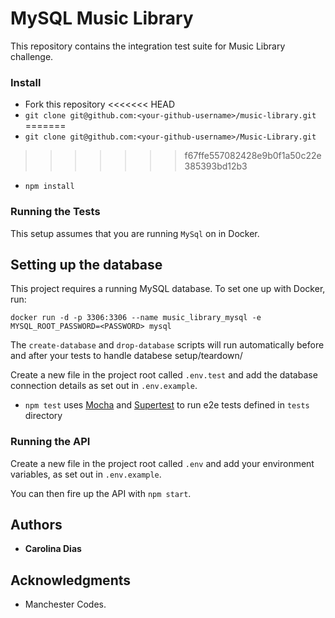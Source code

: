 # MySQL Music Library

This repository contains the integration test suite for Music Library challenge.

### Install
- Fork this repository
<<<<<<< HEAD
- `git clone git@github.com:<your-github-username>/music-library.git`
=======
- `git clone git@github.com:<your-github-username>/Music-Library.git`
>>>>>>> f67ffe557082428e9b0f1a50c22e385393bd12b3
- `npm install`

### Running the Tests
This setup assumes that you are running `MySql` on in Docker.

## Setting up the database

This project requires a running MySQL database. To set one up with Docker, run:

```
docker run -d -p 3306:3306 --name music_library_mysql -e MYSQL_ROOT_PASSWORD=<PASSWORD> mysql
```
The `create-database` and `drop-database` scripts will run automatically before and after your tests to handle databese setup/teardown/

Create a new file in the project root called `.env.test` and add the database connection details as set out in `.env.example`.


- `npm test` uses [Mocha](https://mochajs.org/) and [Supertest](https://www.npmjs.com/package/supertest) to run e2e tests defined in `tests` directory

### Running the API

Create a new file in the project root called `.env` and add your environment variables, as set out in `.env.example`.

You can then fire up the API with `npm start`.

## Authors

* **Carolina Dias** 

## Acknowledgments

* Manchester Codes.
